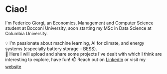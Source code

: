 # Ciao!
I'm Federico Giorgi, an Economics, Management and Computer Science student at Bocconi University, soon starting my MSc in Data Science at Columbia University.

💡 I’m passionate about machine learning, AI for climate, and energy systems (especially battery storage – BESS).  
🚀 Here I will upload and share some projects I've dealt with which I think are interesting to explore, have fun!
📫 Reach out on [LinkedIn](https://www.linkedin.com/in/fede-giorgi/) or visit my [website](https://fede-giorgi.github.io/index.html)
